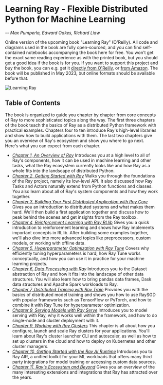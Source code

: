 # Learning Ray - Flexible Distributed Python for Machine Learning

-- _Max Pumperla, Edward Oakes, Richard Liaw_

Online version of the upcoming book "Learning Ray" (O'Reilly).
All code and diagrams used in the book are fully open-sourced, and you can find self-contained notebooks accompanying the book here for free.
You won't get the exact same reading experience as with the printed book, but you should get a good idea if the book is for you.
If you want to support this project and  buy the book, you can e.g. get it 
[directly from O'Reilly](https://www.oreilly.com/library/view/learning-ray/9781098117214/),
or [from Amazon](https://www.amazon.com/Learning-Ray-Flexible-Distributed-Machine/dp/1098117220/).
The book will be published in May 2023, but online formats should be available before that.


![Learning Ray](https://raw.githubusercontent.com/maxpumperla/learning_ray/main/notebooks/images/learning_ray.png)


## Table of Contents

The book is organized to guide you chapter by chapter from core concepts of Ray to more sophisticated topics along the way.
The first three chapters of the book teach the basics of Ray as a distributed Python framework with practical examples.
Chapters four to ten introduce Ray's high-level libraries and show how to build applications with them.
The last two chapters give you an overview of Ray's ecosystem and show you where to go next.
Here's what you can expect from each chapter.

* [_Chapter 1, An Overview of Ray_](./ch_01_overview)
  Introduces you at a high level to all of Ray's components, how it can be used in
  machine learning and other tasks, what the Ray ecosystem currently looks like and how
  Ray as a whole fits into the landscape of distributed Python.
* [_Chapter 2, Getting Started with Ray_](./ch_02_ray_core)
  Walks you through the foundations of the Ray project, namely its low-level API.
  It also discussed how Ray Tasks and Actors naturally extend from Python functions and classes.
  You also learn about all of Ray's system components and how they work together.
* [_Chapter 3, Building Your First Distributed Application with Ray Core_](./ch_03_core_app)
  Gives you an introduction to distributed systems and what makes them hard.
  We'll then build a first application together and discuss how to peak behind the scenes
  and get insights from the Ray toolbox.
* [_Chapter 4, Reinforcement Learning with Ray RLlib_](./ch_04_rllib)
  Gives you a quick introduction to reinforcement learning and shows how Ray implements
  important concepts in RLlib. After building some examples together, we'll also dive into
  more advanced topics like preprocessors, custom models, or working with offline data.
* [_Chapter 5, Hyperparameter Optimization with Ray Tune_](./ch_05_tune)
  Covers why efficiently tuning hyperparameters is hard, how Ray Tune works conceptually,
  and how you can use it in practice for your machine learning projects.
* [_Chapter 6, Data Processing with Ray_](./ch_06_data_processing)
  Introduces you to the Dataset abstraction of Ray and how it fits into the landscape
  of other data structures. You will also learn how to bring pandas data frames, Dask
  data structures and Apache Spark workloads to Ray.
* [_Chapter 7, Distributed Training with Ray Train_](./ch_07_train)
  Provides you with the basics of distributed model training and shows you how to use
  RaySGD with popular frameworks such as TensorFlow or PyTorch, and how to combine it
  with Ray Tune for hyperparameter optimization.
* [_Chapter 9, Serving Models with Ray Serve_](./ch_08_model_serving)
  Introduces you to model serving with Ray, why it works well within the framework,
  and how to do single-node and cluster deployment with it.
* [_Chapter 9, Working with Ray Clusters_](./ch_09_script)
  This chapter is all about how you configure, launch and scale Ray clusters for your applications.
  You'll learn about Ray's cluster launcher CLI and autoscaler, as well as how to set
  up clusters in the cloud and how to deploy on Kubernetes and other cluster managers.
* [_Chapter 10, Getting Started with the Ray AI Runtime_](./ch_10_air)
  Introduces you to Ray AIR, a unified toolkit for your ML workloads that offers many
  third party integrations for model training or accessing custom data sources.
* [_Chapter 11, Ray's Ecosystem and Beyond_](./ch_11_ecosystem)
  Gives you an overview of the many interesting extensions and
  integrations that Ray has attracted over the years. 

```python

```
